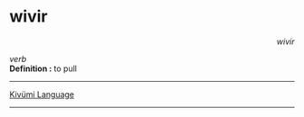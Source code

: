
# wivir

<div align="right"><i>wivir</i></div>

*verb*  
**Definition :** to pull  

---

[Kivümi Language](../README.md)

---
